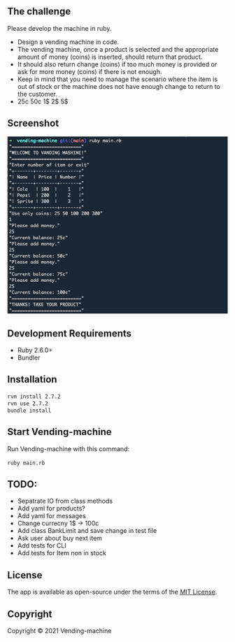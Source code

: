 
## The challenge

Please develop the machine in ruby.

- Design a vending machine in code. 
- The vending machine, once a product is selected and the appropriate amount of money (coins) is inserted, should return that product. 
- It should also return change (coins) if too much money is provided or ask for more money (coins) if there is not enough. 
- Keep in mind that you need to manage the scenario where the item is out of stock or the machine does not have enough change to return to the customer. 
- 25c 50c 1$ 2$ 5$

## Screenshot

<p><img src="public/github/screenshot.png" style="width: 700px"/></p>

## Development Requirements

  * Ruby 2.6.0+
  * Bundler

## Installation

```
rvm install 2.7.2
rvm use 2.7.2
bundle install
```

## Start Vending-machine

Run Vending-machine with this command:

 ` ruby main.rb `

## TODO:
- Sepatrate IO from class methods
- Add yaml for products?
- Add yaml for messages
- Change currecny 1$ -> 100c
- Add class BankLimit and save change in test file
- Ask user about buy next item
- Add tests for CLI
- Add tests for Item non in stock 
## License

The app is available as open-source under the terms of the [MIT License](http://opensource.org/licenses/MIT).

## Copyright

Copyright © 2021 Vending-machine

